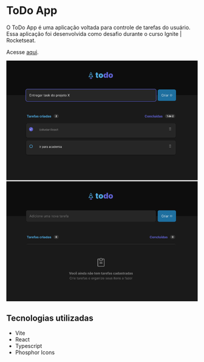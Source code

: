 # ToDo App
O ToDo App é uma aplicação voltada para controle de tarefas do usuário. Essa aplicação foi desenvolvida como desafio durante o curso Ignite | Rocketseat.

Acesse [aqui](https://ts-todo-rho.vercel.app/).

![Alt text](./public/todo-app-with-tasks.png?raw=true "Todo App Demo")
![Alt text](./public/todo-app-empty.png?raw=true "Todo App Demo")

## Tecnologias utilizadas
- Vite
- React
- Typescript
- Phosphor Icons